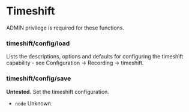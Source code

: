 # Timeshift

ADMIN privilege is required for these functions.

### timeshift/config/load

Lists the descriptions, options and defaults for configuring the timeshift capability - see Configuration -> Recording -> timeshift.

### timeshift/config/save

**Untested.** Set the timeshift configuration.

* `node` Unknown.
